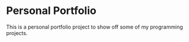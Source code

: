 # Personal Portfolio
This is a personal portfolio project to show off some of my programming projects.
